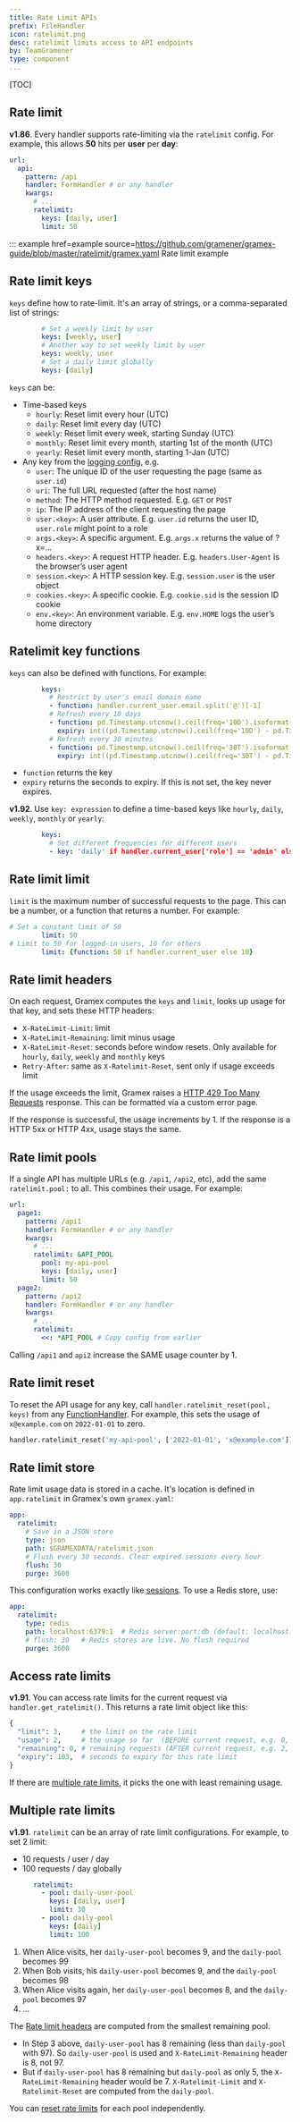 ```yaml
---
title: Rate Limit APIs
prefix: FileHandler
icon: ratelimit.png
desc: ratelimit limits access to API endpoints
by: TeamGramener
type: component
...
```


[TOC]

## Rate limit

**v1.86**. Every handler supports rate-limiting via the `ratelimit` config.
For example, this allows **50** hits per **user** per **day**:

```yaml
url:
  api:
    pattern: /api
    handler: FormHandler # or any handler
    kwargs:
      # ...
      ratelimit:
        keys: [daily, user]
        limit: 50
```

::: example href=example source=https://github.com/gramener/gramex-guide/blob/master/ratelimit/gramex.yaml
    Rate limit example


## Rate limit keys

`keys` define how to rate-limit. It's an array of strings, or a comma-separated list of strings:

```yaml
        # Set a weekly limit by user
        keys: [weekly, user]
        # Another way to set weekly limit by user
        keys: weekly, user
        # Set a daily limit globally
        keys: [daily]
```

`keys` can be:

- Time-based keys
  - `hourly`: Reset limit every hour (UTC)
  - `daily`: Reset limit every day (UTC)
  - `weekly`: Reset limit every week, starting Sunday (UTC)
  - `monthly`: Reset limit every month, starting 1st of the month (UTC)
  - `yearly`: Reset limit every month, starting 1-Jan (UTC)
- Any key from the [logging config](../config/#request-logging), e.g.
  - `user`: The unique ID of the user requesting the page (same as `user.id`)
  - `uri`: The full URL requested (after the host name)
  - `method`: The HTTP method requested. E.g. `GET` or `POST`
  - `ip`: The IP address of the client requesting the page
  - `user.<key>`: A user attribute. E.g. `user.id` returns the user ID, `user.role` might point to a role
  - `args.<key>`: A specific argument. E.g. `args.x` returns the value of ?x=...
  - `headers.<key>`: A request HTTP header. E.g. `headers.User-Agent` is the browser’s user agent
  - `session.<key>`: A HTTP session key. E.g. `session.user` is the user object
  - `cookies.<key>`: A specific cookie. E.g. `cookie.sid` is the session ID cookie
  - `env.<key>`: An environment variable. E.g. `env.HOME` logs the user’s home directory

## Ratelimit key functions

`keys` can also be defined with functions. For example:

```yaml
        keys:
          # Restrict by user's email domain name
          - function: handler.current_user.email.split('@')[-1]
          # Refresh every 10 days
          - function: pd.Timestamp.utcnow().ceil(freq='10D').isoformat()
            expiry: int((pd.Timestamp.utcnow().ceil(freq='10D') - pd.Timestamp.utcnow()).total_seconds())
          # Refresh every 30 minutes
          - function: pd.Timestamp.utcnow().ceil(freq='30T').isoformat()
            expiry: int((pd.Timestamp.utcnow().ceil(freq='30T') - pd.Timestamp.utcnow()).total_seconds())
```

- `function` returns the key
- `expiry` returns the seconds to expiry. If this is not set, the key never expires.

**v1.92**. Use `key: expression` to define a time-based keys like `hourly`, `daily`, `weekly`, `monthly` or `yearly`:

```yaml
        keys:
          # Set different frequencies for different users
          - key: 'daily' if handler.current_user['role'] == 'admin' else 'monthly'
```

## Rate limit limit

`limit` is the maximum number of successful requests to the page. This can be a number, or a function that returns a number. For example:

```yaml
# Set a constant limit of 50
        limit: 50
# Limit to 50 for logged-in users, 10 for others
        limit: {function: 50 if handler.current_user else 10}
```

## Rate limit headers

On each request, Gramex computes the `keys` and `limit`, looks up usage for that key, and sets these HTTP headers:

- `X-RateLimit-Limit`: limit
- `X-RateLimit-Remaining`: limit minus usage
- `X-RateLimit-Reset`: seconds before window resets. Only available for `hourly`, `daily`, `weekly` and `monthly` keys
- `Retry-After`: same as `X-Ratelimit-Reset`, sent only if usage exceeds limit

If the usage exceeds the limit, Gramex raises a [HTTP 429 Too Many Requests](https://developer.mozilla.org/en-US/docs/Web/HTTP/Status/429) response. This can be formatted via a custom error page.

If the response is successful, the usage increments by 1. If the response is a HTTP 5xx or HTTP 4xx, usage stays the same.

## Rate limit pools

If a single API has multiple URLs (e.g. `/api1`, `/api2`, etc), add the same `ratelimit.pool:` to all. This combines their usage. For example:

```yaml
url:
  page1:
    pattern: /api1
    handler: FormHandler # or any handler
    kwargs:
      # ...
      ratelimit: &API_POOL
        pool: my-api-pool
        keys: [daily, user]
        limit: 50
  page2:
    pattern: /api2
    handler: FormHandler # or any handler
    kwargs:
      # ...
      ratelimit:
        <<: *API_POOL # Copy config from earlier
```

Calling `/api1` and `api2` increase the SAME usage counter by 1.

## Rate limit reset

To reset the API usage for any key, call `handler.ratelimit_reset(pool, keys)` from any
[FunctionHandler](../functionhandler/).
For example, this sets the usage of `x@example.com` on `2022-01-01` to zero.

```python
handler.ratelimit_reset('my-api-pool', ['2022-01-01', 'x@example.com'])
```

## Rate limit store

Rate limit usage data is stored in a cache.
It's location is defined in `app.ratelimit` in Gramex's own `gramex.yaml`:

```yaml
app:
  ratelimit:
    # Save in a JSON store
    type: json
    path: $GRAMEXDATA/ratelimit.json
    # Flush every 30 seconds. Clear expired sessions every hour
    flush: 30
    purge: 3600
```

This configuration works exactly like [sessions](http://127.0.0.1:9988/auth/#session-data).
To use a Redis store, use:

```yaml
app:
  ratelimit:
    type: redis
    path: localhost:6379:1  # Redis server:port:db (default: localhost:6379:0)
    # flush: 30   # Redis stores are live. No flush required
    purge: 3600
```

## Access rate limits

**v1.91**. You can access rate limits for the current request via `handler.get_ratelimit()`. This
returns a rate limit object like this:

```python
{
  "limit": 3,     # the limit on the rate limit
  "usage": 2,     # the usage so far  (BEFORE current request, e.g. 0, 1, 2, 3, ...)
  "remaining": 0, # remaining requests (AFTER current request, e.g. 2, 1, 0, 0, ...)
  "expiry": 103,  # seconds to expiry for this rate limit
}
```

If there are [multiple rate limits](#multiple-rate-limits), it picks the one with least remaining usage.


## Multiple rate limits

**v1.91**. `ratelimit` can be an array of rate limit configurations. For example, to set 2 limit:

- 10 requests / user / day
- 100 requests / day globally

```yaml
      ratelimit:
        - pool: daily-user-pool
          keys: [daily, user]
          limit: 30
        - pool: daily-pool
          keys: [daily]
          limit: 100
```

1. When Alice visits, her `daily-user-pool` becomes 9, and the `daily-pool` becomes 99
2. When Bob visits, his `daily-user-pool` becomes 9, and the `daily-pool` becomes 98
3. When Alice visits again, her `daily-user-pool` becomes 8, and the `daily-pool` becomes 97
4. ...

The [Rate limit headers](#rate-limit-headers) are computed from the smallest remaining pool.

- In Step 3 above, `daily-user-pool` has 8 remaining (less than `daily-pool` with 97). So `daily-user-pool` is used and `X-RateLimit-Remaining` header is 8, not 97.
- But if `daily-user-pool` has 8 remaining but `daily-pool` as only 5, the `X-RateLimit-Remaining` header would be 7.
  `X-Ratelimit-Limit` and `X-Ratelimit-Reset` are computed from the `daily-pool`.

You can [reset rate limits](#rate-limit-reset) for each pool independently.
